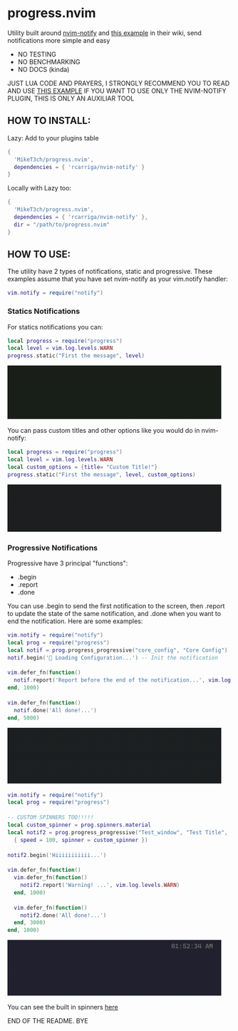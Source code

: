 # progress.nvim
Utility built around [nvim-notify](https://github.com/rcarriga/nvim-notify) and [this example](https://github.com/rcarriga/nvim-notify/wiki/Usage-Recipes) in their wiki, send notifications more simple and easy

- NO TESTING
- NO BENCHMARKING
- NO DOCS (kinda)

JUST LUA CODE AND PRAYERS, I STRONGLY RECOMMEND YOU TO READ AND USE [THIS EXAMPLE](https://github.com/rcarriga/nvim-notify/wiki/Usage-Recipes) IF YOU WANT TO USE ONLY THE NVIM-NOTIFY PLUGIN, THIS IS ONLY AN AUXILIAR TOOL 

## HOW TO INSTALL:
Lazy: Add to your plugins table
```lua
{
  'MikeT3ch/progress.nvim', 
  dependencies = { 'rcarriga/nvim-notify' }
}
```

Locally with Lazy too:
```lua
{ 
  'MikeT3ch/progress.nvim', 
  dependencies = { 'rcarriga/nvim-notify' },
  dir = "/path/to/progress.nvim" 
}
```

## HOW TO USE:
The utility have 2 types of notifications, static and progressive. 
These examples assume that you have set nvim-notify as your vim.notify handler:
```lua
vim.notify = require("notify")
```

### Statics Notifications

For statics notifications you can:
```lua
local progress = require("progress")
local level = vim.log.levels.WARN
progress.static("First the message", level)
```
![Static Notification](./common/gifs/Static1.gif) 

You can pass custom titles and other options like you would do in nvim-notify:
```lua
local progress = require("progress")
local level = vim.log.levels.WARN
local custom_options = {title= "Custom Title!"}
progress.static("First the message", level, custom_options)
```
![Static Notifification with title](./common/gifs/Static2.gif) 

### Progressive Notifications

Progressive have 3 principal "functions":
- .begin
- .report
- .done

You can use .begin to send the first notification to the screen, then .report to update the state of the same notification, and .done when you want to end the notification.
Here are some examples:

```lua
vim.notify = require("notify")
local prog = require("progress")
local notif = prog.progress_progressive("core_config", "Core Config")
notif.begin('🔧 Loading Configuration...') -- Init the notification

vim.defer_fn(function()
  notif.report('Report before the end of the notification...', vim.log.levels.WARN) -- You can pass the level using vim.log
end, 1000)

vim.defer_fn(function()
  notif.done('All done!...')
end, 5000)
```
![Progressive Notification](./common/gifs/Progressive1.gif) 

```lua
vim.notify = require("notify")
local prog = require("progress")

-- CUSTOM SPINNERS TOO!!!!!
local custom_spinner = prog.spinners.material
local notif2 = prog.progress_progressive("Test_window", "Test Title",
  { speed = 100, spinner = custom_spinner })

notif2.begin('Hiiiiiiiiiii...')

vim.defer_fn(function()
  vim.defer_fn(function()
    notif2.report('Warning! ...', vim.log.levels.WARN)
  end, 1000)

  vim.defer_fn(function()
    notif2.done('All done!...')
  end, 3000)
end, 1000)
```
![Progressive Notification with custom spinner](./common/gifs/Progressive2.gif) 

You can see the built in spinners [here](./lua/progress/spinners.lua) 


END OF THE README. BYE

